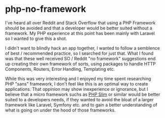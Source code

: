 # php-no-framework

I've heard all over Reddit and Stack Overflow that using a PHP Framework should be avoided and that a developer would be better suited without a framework. My PHP experience at this point has been mainly with Laravel so I wanted to give this a shot.

I didn't want to blindly hack an app together, I wanted to follow a semblence of best / recommended practice, so I searched for just that. What I found was that these well received SO / Reddit "no framework" suggestions end up creating their own framework of sorts, using packages to handle HTTP Components, Routers, Error Handling, Templating etc.

While this was very interesting and I enjoyed my time spent researching PHP "sans" framework, I don't feel like this is an optimal way to create applications. That oppinion may show inexperience or ignorance, but I believe that a micro framework suchs as [PHP Slim][0] or similar would be better suited to a developers needs, if they wanted to avoid the bloat of a larger framework like Laravel, Symfony etc. and to gain a better understanding of what is going on under the hood of those frameworks.

[0]:https://www.slimframework.com/
